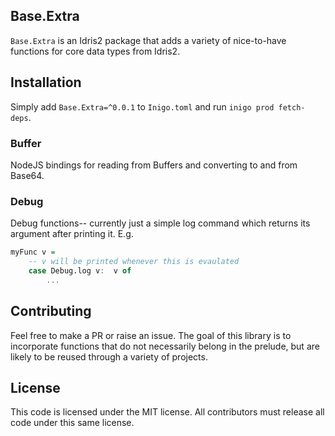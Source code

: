 
## Base.Extra

`Base.Extra` is an Idris2 package that adds a variety of nice-to-have functions for core data types from Idris2.

## Installation

Simply add `Base.Extra=^0.0.1` to `Inigo.toml` and run `inigo prod fetch-deps`.

### Buffer

NodeJS bindings for reading from Buffers and converting to and from Base64.

### Debug

Debug functions-- currently just a simple log command which returns its argument after printing it. E.g.

```haskell
myFunc v =
	-- v will be printed whenever this is evaulated
	case Debug.log v:  v of
		...
```

## Contributing

Feel free to make a PR or raise an issue. The goal of this library is to incorporate functions that do not necessarily belong in the prelude, but are likely to be reused through a variety of projects.

## License

This code is licensed under the MIT license. All contributors must release all code under this same license.
